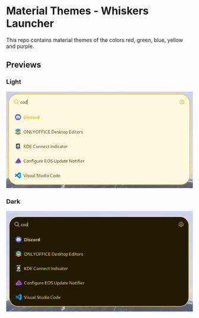 # Material Themes - Whiskers Launcher
This repo contains material themes of the colors red, green, blue, yellow and purple.
## Previews
### Light
<img src="light-preview.png">

### Dark
<img src="dark-preview.png">
